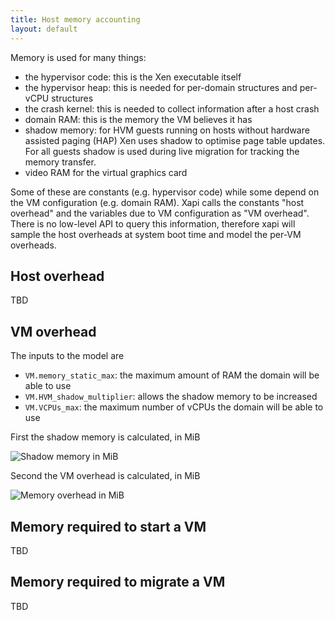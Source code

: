```yaml
---
title: Host memory accounting
layout: default
---
```


Memory is used for many things:

- the hypervisor code: this is the Xen executable itself
- the hypervisor heap: this is needed for per-domain structures and per-vCPU
  structures
- the crash kernel: this is needed to collect information after a host crash
- domain RAM: this is the memory the VM believes it has
- shadow memory: for HVM guests running on hosts without hardware assisted
  paging (HAP) Xen uses shadow to optimise page table updates. For all guests
  shadow is used during live migration for tracking the memory transfer.
- video RAM for the virtual graphics card

Some of these are constants (e.g. hypervisor code) while some depend on the VM
configuration (e.g. domain RAM). Xapi calls the constants "host overhead" and
the variables due to VM configuration as "VM overhead". There is no low-level
API to query this information, therefore xapi will sample the host overheads
at system boot time and model the per-VM overheads.

Host overhead
-------------

TBD

VM overhead
------------

The inputs to the model are

- `VM.memory_static_max`: the maximum amount of RAM the domain will be able to use
- `VM.HVM_shadow_multiplier`: allows the shadow memory to be increased
- `VM.VCPUs_max`: the maximum number of vCPUs the domain will be able to use

First the shadow memory is calculated, in MiB

![Shadow memory in MiB](shadow.svg)

Second the VM overhead is calculated, in MiB

![Memory overhead in MiB](overhead.svg)

Memory required to start a VM
-----------------------------

TBD

Memory required to migrate a VM
-------------------------------

TBD
